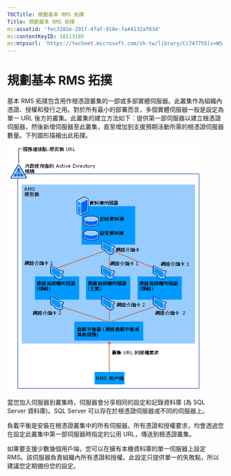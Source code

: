 ```yaml
---
TOCTitle: 規劃基本 RMS 拓撲
Title: 規劃基本 RMS 拓撲
ms:assetid: 'fec3201e-201f-4faf-910e-fa44132af83d'
ms:contentKeyID: 18113185
ms:mtpsurl: 'https://technet.microsoft.com/zh-tw/library/Cc747755(v=WS.10)'
---
```


規劃基本 RMS 拓撲
=================

基本 RMS 拓撲包含用作根憑證叢集的一部或多部實體伺服器。此叢集作為組織內憑證、授權和發行之用。對於所有最小的部署而言，多個實體伺服器一般是設定為單一 URL 後方的叢集。此叢集的建立方法如下：提供第一部伺服器以建立根憑證伺服器，然後新增伺服器至此叢集，直至增加到支援預期活動所需的根憑證伺服器數量。下列圖形描繪出此拓撲。

![](images/Cc747755.a3332719-4d25-4694-a89a-7c31fd97ca3b(WS.10).gif)

當您加入伺服器到叢集時，伺服器會分享相同的設定和記錄資料庫 (為 SQL Server 資料庫)。SQL Server 可以存在於根憑證伺服器或不同的伺服器上。

負載平衡是安裝在根憑證叢集中的所有伺服器。所有憑證和授權要求，均會透過您在設定此叢集中第一部伺服器時指定的公用 URL，傳送到根憑證叢集。

如果要支援少數幾個用戶端，您可以在擁有本機資料庫的單一伺服器上設定 RMS。該伺服器負責組織內所有憑證和授權。此設定只提供單一的失敗點，所以建議您定期備份您的設定。